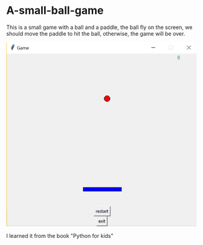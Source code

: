 # A-small-ball-game
This is a small game with a ball and a paddle, the ball fly on the screen, we should move the paddle to hit the ball, otherwise, the game will be over.

![Game](/game.PNG)

I learned it from the book "Python for kids"
